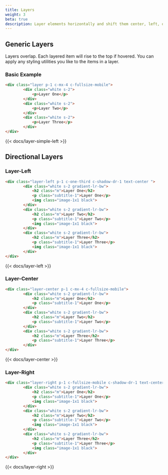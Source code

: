 ```yaml
---
title: Layers
weight: 3
beta: true 
description: Layer elements horizontally and shift them center, left, or right.
---
```


## Generic Layers 

Layers overlap. Each layered item will rise to the top if hovered. You can apply any styling utilities you like to the items in a layer.

### Basic Example

```html
<div class="layer p-1 c-mx-4 c-fullsize-mobile"> 
        <div class="white s-2">
            <p>Layer One</p>
        </div>
        <div class="white s-2">
            <p>Layer Two</p>
        </div>
        <div class="white s-2">
            <p>Layer Three</p>
        </div>
</div>
```
{{< docs/layer-simple-left >}}

## Directional Layers 

### Layer-Left 

```html
<div class="layer-left p-1 c-one-third c-shadow-dr-1 text-center "> 
        <div class="white s-2 gradient-lr-bw">
            <h2 class="m">Layer One</h2>
            <p class="subtitle-1">Layer One</p>
            <img class="image-1x1 black"> 
        </div>
        <div class="white s-2 gradient-lr-bw">
            <h2 class="m">Layer Two</h2>
            <p class="subtitle-1">Layer Two</p>
            <img class="image-1x1 black"> 
        </div>
        <div class="white s-2 gradient-lr-bw">
            <h2 class="m">Layer Three</h2>
            <p class="subtitle-1">Layer Three</p>
            <img class="image-1x1 black"> 
        </div>
</div>
```

{{< docs/layer-left >}}


### Layer-Center 

```html
<div class="layer-center p-1 c-mx-4 c-fullsize-mobile"> 
        <div class="white s-2 gradient-lr-bw">
            <h2 class="m">Layer One</h2>
            <p class="subtitle-1">Layer One</p>
        </div>
        <div class="white s-2 gradient-lr-bw">
            <h2 class="m">Layer Two</h2>
            <p class="subtitle-1">Layer Two</p>
        </div>
        <div class="white s-2 gradient-lr-bw">
            <h2 class="m">Layer Three</h2>
            <p class="subtitle-1">Layer Three</p>
        </div>
</div>
```

{{< docs/layer-center >}}


### Layer-Right 

```html
<div class="layer-right p-1 c-fullsize-mobile c-shadow-dr-1 text-center"> 
        <div class="white s-2 gradient-lr-bw">
            <h2 class="m">Layer One</h2>
            <p class="subtitle-1">Layer One</p>
            <img class="image-1x1 black"> 
        </div>
        <div class="white s-2 gradient-lr-bw">
            <h2 class="m">Layer Two</h2>
            <p class="subtitle-1">Layer Two</p>
            <img class="image-1x1 black"> 
        </div>
        <div class="white s-2 gradient-lr-bw">
            <h2 class="m">Layer Three</h2>
            <p class="subtitle-1">Layer Three</p>
            <img class="image-1x1 black"> 
        </div>
</div>
```

{{< docs/layer-right >}}